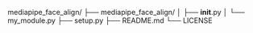 mediapipe_face_align/
├── mediapipe_face_align/
│   ├── __init__.py
│   └── my_module.py
├── setup.py
├── README.md
└── LICENSE
